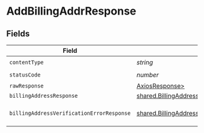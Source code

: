 # AddBillingAddrResponse


## Fields

| Field                                                                                                            | Type                                                                                                             | Required                                                                                                         | Description                                                                                                      |
| ---------------------------------------------------------------------------------------------------------------- | ---------------------------------------------------------------------------------------------------------------- | ---------------------------------------------------------------------------------------------------------------- | ---------------------------------------------------------------------------------------------------------------- |
| `contentType`                                                                                                    | *string*                                                                                                         | :heavy_check_mark:                                                                                               | N/A                                                                                                              |
| `statusCode`                                                                                                     | *number*                                                                                                         | :heavy_check_mark:                                                                                               | N/A                                                                                                              |
| `rawResponse`                                                                                                    | [AxiosResponse>](https://axios-http.com/docs/res_schema)                                                         | :heavy_minus_sign:                                                                                               | N/A                                                                                                              |
| `billingAddressResponse`                                                                                         | [shared.BillingAddressResponse](../../models/shared/billingaddressresponse.md)                                   | :heavy_minus_sign:                                                                                               | Created                                                                                                          |
| `billingAddressVerificationErrorResponse`                                                                        | [shared.BillingAddressVerificationErrorResponse](../../models/shared/billingaddressverificationerrorresponse.md) | :heavy_minus_sign:                                                                                               | Could not validate address                                                                                       |